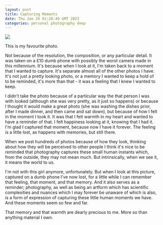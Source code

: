 ```yaml
---
layout: post
title: Capturing Moments
date: Thu Jan 26 01:28:49 GMT 2023
categories: personal photography deep
---
```


<img src="11cconnolly.github.io/downloads/fav_photo.jpg">

This is my favourite photo. 

Not because of the resolution, the composition, or any particular detail. It was taken on a £10 dumb phone with possibly the worst camera made in this millennium. It's because when I look at it, I'm taken back to a moment that I wanted to capture. It's separate almost all of the other photos I have. It's not just a pretty looking photo, or a memory I wanted to keep a hold of to be reminded, it's more than that - it was a feeling that I knew I wanted to keep.

I didn't take the photo because of a particular way the that person I was with looked (although she was very pretty, as it just so happens) or because I thought it would make a great photo (she was washing the dishes prior, after I made dinner, and then came and sat down), but because of how I felt in the moment I took it. It was that I felt warmth in my heart and wanted to have a reminder of that. I felt happiness looking at it, knowing that I had it. I'm glad I captured that moment, because now I have it forever. The feeling is a little lost, as happens with memories, but still there.

When we post hundreds of photos because of how they look, thinking about how they will be perceived to other people I think it's nice to be reminded that photography captures these small human instants which, from the outside, they may not mean much. But intrinsically, when we see it, it means the world to us.

I'm not with this girl anymore, unfortunately. But when I look at this picture, captured on a dumb phone I've now lost, for a little while I can remember that feeling, that moment, and that memory. And it also serves as a reminder; photography, as well as being an artform which has scientific complexities and nuances which I may forever be unaware of which is also, is a form of expression of capturing these little human moments we have. And these moments seem so few and far.

That memory and that warmth are dearly precious to me. More so than anything material I own. 

